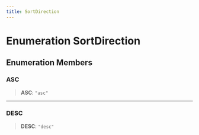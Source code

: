 ```yaml
---
title: SortDirection
---
```


# Enumeration SortDirection

## Enumeration Members

### ASC

> **ASC**: `"asc"`

***

### DESC

> **DESC**: `"desc"`
